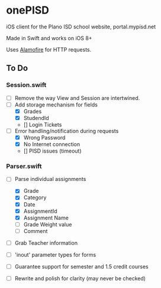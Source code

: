 # onePISD
iOS client for the Plano ISD school website, portal.mypisd.net

Made in Swift and works on iOS 8+

Uses [Alamofire](https://github.com/Alamofire/Alamofire) for HTTP requests.

## To Do

### Session.swift
- [ ] Remove the way View and Session are intertwined.
- [ ] Add storage mechanism for fields
	- [x] Grades
	- [x] StudendId
	- [] Login Tickets
- [ ] Error handling/notification during requests
	- [x] Wrong Password
	- [x] No Internet connection
	- [] PISD issues (timeout)

### Parser.swift
- [ ] Parse individual assignments
	- [x] Grade
	- [x] Category
	- [x] Date
	- [x] AssignmentId
	- [x] Assignment Name
	- [ ] Grade Weight value
	- [ ] Comment
- [ ] Grab Teacher information
- [ ] 'inout' parameter types for forms
- [ ] Guarantee support for semester and 1.5 credit courses
- [ ] Rewrite and polish for clarity (may never be checked)


